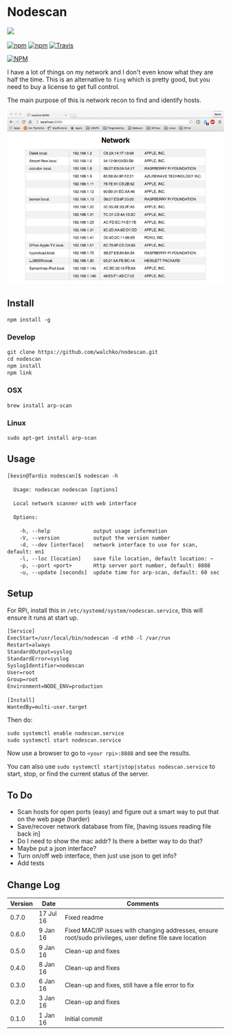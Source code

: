 # Nodescan

![](pics/the_matrix.gif)

[![npm](https://img.shields.io/npm/v/nodescan.svg)](https://github.com/walchko/nodescan)
[![npm](https://img.shields.io/npm/l/nodescan.svg)](https://github.com/walchko/nodescan)
[![Travis](https://img.shields.io/travis/walchko/nodescan.svg)](https://travis-ci.org/walchko/nodescan)

[![NPM](https://nodei.co/npm/nodescan.png)](https://nodei.co/npm/nodescan/)

I have a lot of things on my network and I don't even know what they are half the time. 
This is an alternative to `fing` which is pretty good, but you need to buy a license to 
get full control.

The main purpose of this is network recon to find and identify hosts.

![](pics/window.png)

## Install

    npm install -g

### Develop

    git clone https://github.com/walchko/nodescan.git
    cd nodescan
    npm install
    npm link

### OSX

    brew install arp-scan

### Linux

    sudo apt-get install arp-scan

## Usage

    [kevin@Tardis nodescan]$ nodescan -h

      Usage: nodescan nodescan [options]

      Local network scanner with web interface

      Options:

        -h, --help              output usage information
        -V, --version           output the version number
        -d, --dev [interface]   network interface to use for scan, default: en1
        -l, --loc [location]    save file location, default location: ~
        -p, --port <port>       Http server port number, default: 8888
        -u, --update [seconds]  update time for arp-scan, default: 60 sec


## Setup

For RPi, install this in `/etc/systemd/system/nodescan.service`, this will ensure it runs at start up.

    [Service]
    ExecStart=/usr/local/bin/nodescan -d eth0 -l /var/run
    Restart=always
    StandardOutput=syslog
    StandardError=syslog
    SyslogIdentifier=nodescan
    User=root
    Group=root
    Environment=NODE_ENV=production

    [Install]
    WantedBy=multi-user.target

Then do:

    sudo systemctl enable nodescan.service
    sudo systemctl start nodescan.service

Now use a browser to go to `<your rpi>:8888` and see the results.


You can also use `sudo systemctl start|stop|status nodescan.service` to start, stop, or find the current status of the server.

## To Do

* Scan hosts for open ports (easy) and figure out a smart way to put that on the web page (harder)
* Save/recover network database from file, [having issues reading file back in]
* Do I need to show the mac addr? Is there a better way to do that?
* Maybe put a json interface?
* Turn on/off web interface, then just use json to get info?
* Add tests

## Change Log 

| Version | Date      | Comments |
|---------|-----------|----------|
| 0.7.0   | 17 Jul 16 | Fixed readme |
| 0.6.0   |  9 Jan 16 | Fixed MAC/IP issues with changing addresses, ensure root/sudo privileges, user define file save location |
| 0.5.0   |  9 Jan 16 | Clean-up and fixes |
| 0.4.0   |  8 Jan 16 | Clean-up and fixes |
| 0.3.0   |  6 Jan 16 | Clean-up and fixes, still have a file error to fix |
| 0.2.0   |  3 Jan 16 | Clean-up and fixes |
| 0.1.0   |  1 Jan 16 | Initial commit |




